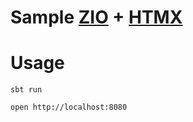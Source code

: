 # Sample [ZIO](https://zio.dev/zio-http/) + [HTMX](https://htmx.org/)

# Usage

```shell
sbt run
```

```shell
open http://localhost:8080
```
